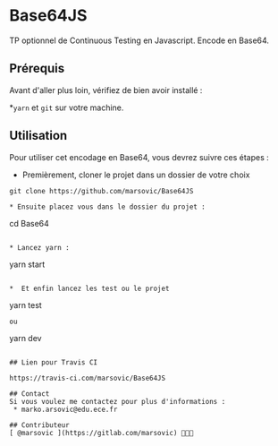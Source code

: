 # Base64JS
TP optionnel de Continuous Testing en Javascript.
Encode en Base64.

## Prérequis  
Avant d'aller plus loin, vérifiez de bien avoir installé :
  
*`yarn` et `git` sur votre machine.  

## Utilisation

Pour utiliser cet encodage en Base64, vous devrez suivre ces étapes :  
  
* Premièrement, cloner le projet dans un dossier de votre choix
```
git clone https://github.com/marsovic/Base64JS

* Ensuite placez vous dans le dossier du projet :
```
cd Base64
```

* Lancez yarn :
```
yarn start
```

*  Et enfin lancez les test ou le projet
```
yarn test
```
ou
```
yarn dev
```

## Lien pour Travis CI

https://travis-ci.com/marsovic/Base64JS

## Contact  
Si vous voulez me contactez pour plus d'informations :
 * marko.arsovic@edu.ece.fr

## Contributeur  
[ @marsovic ](https://gitlab.com/marsovic) 👨🏼‍💻




